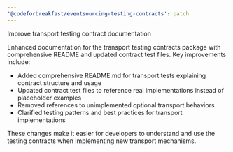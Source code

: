 ```yaml
---
'@codeforbreakfast/eventsourcing-testing-contracts': patch
---
```


Improve transport testing contract documentation

Enhanced documentation for the transport testing contracts package with comprehensive README and updated contract test files. Key improvements include:

- Added comprehensive README.md for transport tests explaining contract structure and usage
- Updated contract test files to reference real implementations instead of placeholder examples
- Removed references to unimplemented optional transport behaviors
- Clarified testing patterns and best practices for transport implementations

These changes make it easier for developers to understand and use the testing contracts when implementing new transport mechanisms.
